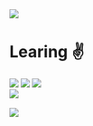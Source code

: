 


<!DOCTYPE html>
<html lang="ko">
<head>
    <meta charset="UTF-8">
    <meta http-equiv="X-UA-Compatible" content="IE=edge">
    <meta name="viewport" content="width=device-width, initial-scale=1.0">
</head>
<body>
    <img src="https://capsule-render.vercel.app/api?type=waving&color=auto&height=200&section=header&text=mynxun1&fontSize=90" />
	<h1>Learing ✌</h1>
	<img src="https://img.shields.io/badge/python-3776AB?style=flat&logo=Python&logoColor=white"/>
	<img src="https://img.shields.io/badge/spring-6DB33F?style=flat&logo=Spring&logoColor=white"/>
	<img src="https://img.shields.io/badge/javascript-F7DF1E?style=flat&logo=Javascript&logoColor=white"/>
	<br>
    	<img src="https://github-readme-stats.vercel.app/api/top-langs/?username=ram927&layout=compact"><br><br>
	<img src="https://github-readme-stats.vercel.app/api?username=ram927&show_icons=true">




        
</body>
</html>


